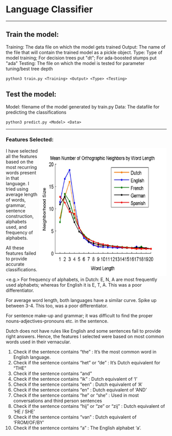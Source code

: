# Language Classifier

---

## Train the model:

Training: The data file on which the model gets trained
Output: The name of the file that will contain the trained model as a pickle object.
Type: Type of model training; For decision trees put "dt"; For ada-boosted stumps put "ada"
Testing: The file on which the model is tested for parameter tuning/best tree depth
    
    python3 train.py <Training> <Output> <Type> <Testing>
    
## Test the model:

Model: filename of the model generated by train.py
Data: The datafile for predicting the classifications

    python3 predict.py <Model> <Data>
    
    
    
 ---
 
 
### Features Selected:

<img src = "graph.jpg" height="400" width="400" align="right">

I have selected all the features based on the most recurring words present in that language. I tried using average length of words, grammar, sentence construction, alphabets used, and frequency of alphabets.

All these features failed to provide accurate classifications.

<e.g.> For frequency of alphabets, in Dutch: E, N, A are most frequently used alphabets; whereas for English it is E, T, A. This was a poor differentiator.

For average word length, both
languages have a similar curve. Spike
up between 3-4. This too, was a poor
differentiator.

For sentence make-up and grammar; it was difficult to find the proper nouns-adjectives-pronouns etc. in the sentence. 

Dutch does not have rules like English and some sentences fail to provide right answers.
Hence, the features I selected were based on most common words used in their vernacular.

1) Check if the sentence contains “the” : It’s the most common word in
English language.
2) Check if the sentence contains “het” or “de” : It’s Dutch equivalent for
“THE”
3) Check if the sentence contains “and”
4) Check if the sentence contains “ik” : Dutch equivalent of ‘I’
5) Check if the sentence contains “een” : Dutch equivalent of ‘A’
6) Check if the sentence contains “en” : Dutch equivalent of ‘AND’
7) Check if the sentence contains “he” or “she” : Used in most
conversations and third person sentences
8) Check if the sentence contains “hij” or “ze” or “zij” : Dutch equivalent
of ‘HE / SHE’
9) Check if the sentence contains “van” : Dutch equivalent of
‘FROM/OF/BY’
10) Check if the sentence contains “a” : The English alphabet ‘a’.

    
 


    
    
